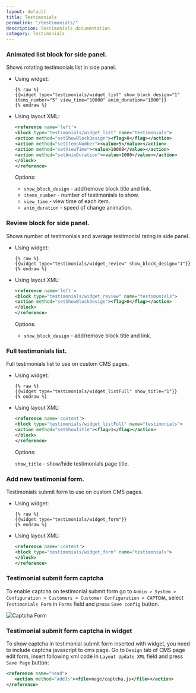 ```yaml
---
layout: default
title: Testimonials
permalink: "/testimonials/"
description: Testimonials documentation
category: Testimonials
---
```


### Animated list block for side panel.

Shows rotating testimonials list in side panel.

 *  Using widget:

    ```
    {% raw %}
    {{widget type="testimonials/widget_list" show_block_design="1" items_number="5" view_time="10000" anim_duration="1000"}}
    {% endraw %}
    ```

 *  Using layout XML:

    ```XML
    <reference name='left'>
    <block type="testimonials/widget_list" name="testimonials">
    <action method="setShowBlockDesign"><flag>0</flag></action>
    <action method="setItemsNumber"><value>5</value></action>
    <action method="setViewTime"><value>10000</value></action>
    <action method="setAnimDuration"><value>1000</value></action>
    </block>
    </reference>
    ```

    Options:

    - `show_block_design` - add/remove block title and link.
    - `items_number` - number of testimonials to show.
    - `view_time` - view time of each item.
    - `anim_duration` - speed of change animation.

### Review block for side panel.
Shows number of testimonials and average testimonial rating in side panel.

 *  Using widget:

    ```
    {% raw %}
    {{widget type="testimonials/widget_review" show_block_design="1"}}
    {% endraw %}
    ```

 *  Using layout XML:

    ```XML
    <reference name='left'>
    <block type="testimonials/widget_review" name="testimonials">
    <action method="setShowBlockDesign"><flag>0</flag></action>
    </block>
    </reference>
    ```

    Options:

    - `show_block_design` - add/remove block title and link.

### Full testimonials list.
Full testimonials list to use on custom CMS pages.

 *  Using widget:

    ```
    {% raw %}
    {{widget type="testimonials/widget_listFull" show_title="1"}}
    {% endraw %}
    ```

 *  Using layout XML:

    ```XML
    <reference name='content'>
    <block type="testimonials/widget_listFull" name="testimonials">
    <action method="setShowTitle"><flag>1</flag></action>
    </block>
    </reference>
    ```

    Options:

    `show_title` - show/hide testimonials page title.

### Add new testimonial form.
Testimonials submit form to use on custom CMS pages.

 *  Using widget:

    ```
    {% raw %}
    {{widget type="testimonials/widget_form"}}
    {% endraw %}
    ```

 *  Using layout XML:

    ```XML
    <reference name='content'>
    <block type="testimonials/widget_form" name="testimonials">
    </block>
    </reference>
    ```

### Testimonial submit form captcha
To enable captcha on testimonial submit form go to
`Admin > System > Configuration > Customers > Customer Configuration > CAPTCHA`,
select `Testimonials Form` in `Forms` field and press `Save config` button.

![Captcha Form](http://i.imgur.com/yt5dyW3.png)

### Testimonial submit form captcha in widget
To show captcha in testimonial submit form inserted with widget, you need to include captcha javascript
to cms page. Go to `Design` tab of CMS page edit form, insert following xml code in `Layout Update XML` field and press `Save Page` button:

```xml
<reference name="head">
   <action method="addJs"><file>mage/captcha.js</file></action>
</reference>
```